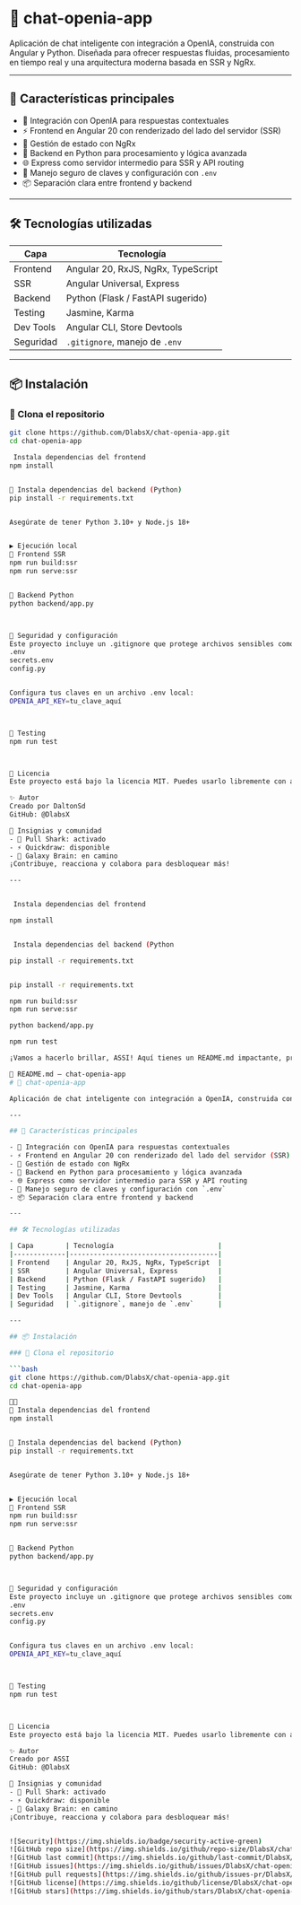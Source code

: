 # 💬 chat-openia-app

Aplicación de chat inteligente con integración a OpenIA, construida con Angular y Python. Diseñada para ofrecer respuestas fluidas, procesamiento en tiempo real y una arquitectura moderna basada en SSR y NgRx.

---

## 🚀 Características principales

- 🔗 Integración con OpenIA para respuestas contextuales
- ⚡ Frontend en Angular 20 con renderizado del lado del servidor (SSR)
- 🧠 Gestión de estado con NgRx
- 🐍 Backend en Python para procesamiento y lógica avanzada
- 🌐 Express como servidor intermedio para SSR y API routing
- 🔐 Manejo seguro de claves y configuración con `.env`
- 📦 Separación clara entre frontend y backend

---

## 🛠️ Tecnologías utilizadas

| Capa        | Tecnología                          |
|-------------|-------------------------------------|
| Frontend    | Angular 20, RxJS, NgRx, TypeScript  |
| SSR         | Angular Universal, Express          |
| Backend     | Python (Flask / FastAPI sugerido)   |
| Testing     | Jasmine, Karma                      |
| Dev Tools   | Angular CLI, Store Devtools         |
| Seguridad   | `.gitignore`, manejo de `.env`      |

---

## 📦 Instalación

### 🔹 Clona el repositorio

```bash
git clone https://github.com/DlabsX/chat-openia-app.git
cd chat-openia-app

 Instala dependencias del frontend
npm install


🔹 Instala dependencias del backend (Python)
pip install -r requirements.txt


Asegúrate de tener Python 3.10+ y Node.js 18+


▶️ Ejecución local
🔹 Frontend SSR
npm run build:ssr
npm run serve:ssr


🔹 Backend Python
python backend/app.py



🔐 Seguridad y configuración
Este proyecto incluye un .gitignore que protege archivos sensibles como:
.env
secrets.env
config.py


Configura tus claves en un archivo .env local:
OPENIA_API_KEY=tu_clave_aquí



🧪 Testing
npm run test



📄 Licencia
Este proyecto está bajo la licencia MIT. Puedes usarlo libremente con atribución.

✨ Autor
Creado por DaltonSd
GitHub: @DlabsX

🏅 Insignias y comunidad
- 🦈 Pull Shark: activado
- ⚡ Quickdraw: disponible
- 🧠 Galaxy Brain: en camino
¡Contribuye, reacciona y colabora para desbloquear más!

---


 Instala dependencias del frontend

npm install


 Instala dependencias del backend (Python

pip install -r requirements.txt


pip install -r requirements.txt

npm run build:ssr
npm run serve:ssr

python backend/app.py

npm run test

¡Vamos a hacerlo brillar, ASSI! Aquí tienes un README.md impactante, profesional y bien estructurado para tu proyecto chat-openia-app, que combina Angular, Python, Express y OpenIA. Está diseñado para impresionar tanto a colaboradores como a reclutadores:

📄 README.md — chat-openia-app
# 💬 chat-openia-app

Aplicación de chat inteligente con integración a OpenIA, construida con Angular y Python. Diseñada para ofrecer respuestas fluidas, procesamiento en tiempo real y una arquitectura moderna basada en SSR y NgRx.

---

## 🚀 Características principales

- 🔗 Integración con OpenIA para respuestas contextuales
- ⚡ Frontend en Angular 20 con renderizado del lado del servidor (SSR)
- 🧠 Gestión de estado con NgRx
- 🐍 Backend en Python para procesamiento y lógica avanzada
- 🌐 Express como servidor intermedio para SSR y API routing
- 🔐 Manejo seguro de claves y configuración con `.env`
- 📦 Separación clara entre frontend y backend

---

## 🛠️ Tecnologías utilizadas

| Capa        | Tecnología                          |
|-------------|-------------------------------------|
| Frontend    | Angular 20, RxJS, NgRx, TypeScript  |
| SSR         | Angular Universal, Express          |
| Backend     | Python (Flask / FastAPI sugerido)   |
| Testing     | Jasmine, Karma                      |
| Dev Tools   | Angular CLI, Store Devtools         |
| Seguridad   | `.gitignore`, manejo de `.env`      |

---

## 📦 Instalación

### 🔹 Clona el repositorio

```bash
git clone https://github.com/DlabsX/chat-openia-app.git
cd chat-openia-app


🔹 Instala dependencias del frontend
npm install


🔹 Instala dependencias del backend (Python)
pip install -r requirements.txt


Asegúrate de tener Python 3.10+ y Node.js 18+


▶️ Ejecución local
🔹 Frontend SSR
npm run build:ssr
npm run serve:ssr


🔹 Backend Python
python backend/app.py



🔐 Seguridad y configuración
Este proyecto incluye un .gitignore que protege archivos sensibles como:
.env
secrets.env
config.py


Configura tus claves en un archivo .env local:
OPENIA_API_KEY=tu_clave_aquí



🧪 Testing
npm run test



📄 Licencia
Este proyecto está bajo la licencia MIT. Puedes usarlo libremente con atribución.

✨ Autor
Creado por ASSI
GitHub: @DlabsX

🏅 Insignias y comunidad
- 🦈 Pull Shark: activado
- ⚡ Quickdraw: disponible
- 🧠 Galaxy Brain: en camino
¡Contribuye, reacciona y colabora para desbloquear más!


![Security](https://img.shields.io/badge/security-active-green)
![GitHub repo size](https://img.shields.io/github/repo-size/DlabsX/chat-openia-app)
![GitHub last commit](https://img.shields.io/github/last-commit/DlabsX/chat-openia-app)
![GitHub issues](https://img.shields.io/github/issues/DlabsX/chat-openia-app)
![GitHub pull requests](https://img.shields.io/github/issues-pr/DlabsX/chat-openia-app)
![GitHub license](https://img.shields.io/github/license/DlabsX/chat-openia-app)
![GitHub stars](https://img.shields.io/github/stars/DlabsX/chat-openia-app?style=social)
